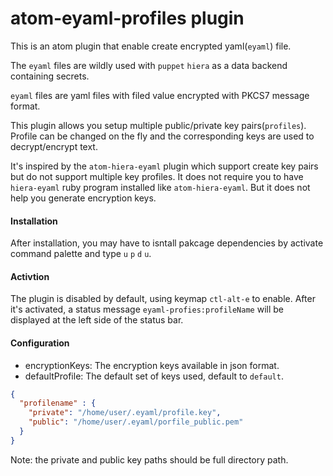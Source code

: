 atom-eyaml-profiles plugin
=======

This is an atom plugin that enable create encrypted yaml(`eyaml`) file.

The `eyaml` files are wildly used with `puppet` `hiera` as a data backend containing secrets.

`eyaml` files are yaml files with filed value encrypted with PKCS7 message format.

This plugin allows you setup multiple public/private key pairs(`profiles`). Profile can be changed on the fly and the corresponding keys are used to decrypt/encrypt text.

It's inspired by the `atom-hiera-eyaml` plugin which support create key pairs but do not support multiple key profiles. It does not require you to have `hiera-eyaml` ruby program installed like `atom-hiera-eyaml`. But it does not help you generate encryption keys.

#### Installation #####

After installation, you may have to isntall pakcage dependencies by activate command palette and type `u` `p` `d` `u`.

#### Activtion ####

The plugin is disabled by default, using keymap `ctl-alt-e` to enable. After it's activated, a status message `eyaml-profies:profileName` will be displayed at the left side of the status bar.

#### Configuration

* encryptionKeys:
The encryption keys available in json format.
* defaultProfile:
The default set of keys used, default to `default`.

```json
{
  "profilename" : {
    "private": "/home/user/.eyaml/profile.key",
    "public": "/home/user/.eyaml/porfile_public.pem"
  }
}
```
Note: the private and public key paths should be full directory path.
